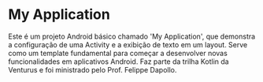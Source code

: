 # My Application

Este é um projeto Android básico chamado 'My Application', que demonstra a configuração de uma Activity e a exibição de texto em um layout. Serve como um template fundamental para começar a desenvolver novas funcionalidades em aplicativos Android. Faz parte da trilha Kotlin da Venturus e foi ministrado pelo Prof. Felippe Dapollo.
